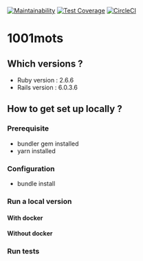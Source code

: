 [![Maintainability](https://api.codeclimate.com/v1/badges/366f7968ef64ea677c66/maintainability)](https://codeclimate.com/github/milleetunmots/app/maintainability)
[![Test Coverage](https://api.codeclimate.com/v1/badges/366f7968ef64ea677c66/test_coverage)](https://codeclimate.com/github/milleetunmots/app/test_coverage)
[![CircleCI](https://circleci.com/gh/milleetunmots/app/tree/develop.svg?style=svg)](https://circleci.com/gh/milleetunmots/app/tree/develop)

# 1001mots
## Which versions ?
* Ruby version : 2.6.6
* Rails version : 6.0.3.6
## How to get set up locally ?
### Prerequisite
* bundler gem installed
* yarn installed
### Configuration
* bundle install

### Run a local version

#### With docker

#### Without docker

### Run tests


